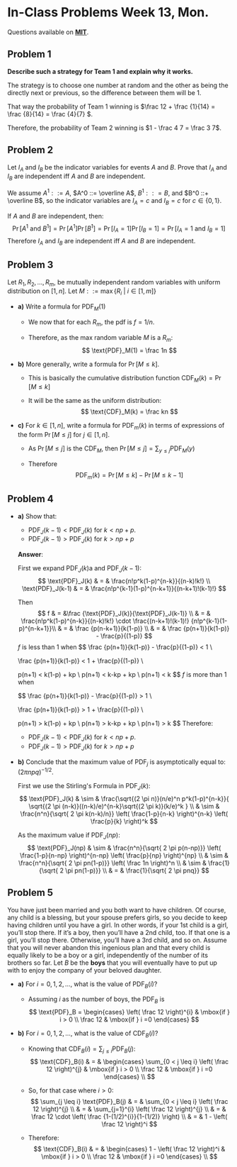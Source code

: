 # In-Class Problems Week 13, Mon.

Questions available on [**MIT**](https://openlearninglibrary.mit.edu/assets/courseware/v1/7f7138d729b6c3b8709acf4e52289c82/asset-v1:OCW+6.042J+2T2019+type@asset+block/MIT6_042JS15_cp31.pdf).

## Problem 1

**Describe such a strategy for Team 1 and explain why it works.**

The strategy is to choose one number at random and the other as being the directly next or previous, so the difference between them will be 1.

That way the probability of Team 1 winning is $\frac 12 + \frac {1}{14} = \frac {8}{14} = \frac {4}{7} $.

Therefore, the probability of Team 2 winning is $1 - \frac 4 7 = \frac 3 7$.

## Problem 2

Let $I_A$ and $I_B$ be the indicator variables for events $A$ and $B$. Prove that $I_A$ and $I_B$ are independent iff $A$ and $B$ are independent.

We assume $A^1 ::=A$, $A^0 ::= \overline A$, $B^1 :: = B$, and $B^0 ::+ \overline B$, so the indicator variables are $I_A = c$ and $I_B = c$ for $c \in \{0, 1\}$.

If $A$ and $B$ are independent, then:
$$
\Pr[A^1 \text{ and } B^1] = \Pr[A^1] \Pr[B^1] = \Pr[I_A = 1]\Pr[I_B = 1] =\Pr[I_A = 1 \text{ and } I_B=1] 
$$
Therefore  $I_A$ and $I_B$ are independent iff $A$ and $B$ are independent.

## Problem 3

Let $R_1, R_2, \dots, R_m$, be mutually independent random variables with uniform distribution on $[1, n]$. Let $M ::= \max\{R_i \ | \ i \in [1, m] \}$

* **a)** Write a formula for $\text{PDF}_M(1)$

  * We now that for each $R_m$, the pdf is $f = 1/n$.

  * Therefore, as the max random variable $M$ is a $R_m$:
    $$
    \text{PDF}_M(1) = \frac 1n
    $$
    

* **b)** More generally, write a formula for $\Pr[M \leq k]$.

  * This is basically the cumulative distribution function $\text{CDF}_M(k) = \Pr[M \leq k]$

  * It will be the same as the uniform distribution:
    $$
    \text{CDF}_M(k) = \frac kn
    $$
    

* **c)** For $k \in [1,n]$, write a formula for $\text{PDF}_m(k)$ in terms of expressions of the form $\Pr[M \leq j]$ for $j \in [1,n]$.

  * As $\Pr[M \leq j]$ is the $\text{CDF}_M$, then $\Pr[M \leq j] = \sum_{y \leq j} \text{PDF}_M(y)$

  * Therefore
    $$
    \text{PDF}_m(k) = \Pr[M \leq k] - \Pr[M \leq k-1]
    $$
    

## Problem 4

* **a)** Show that:

  * $\text{PDF}_J(k-1) < \text{PDF}_J(k)$ for $k < np + p$.
  * $\text{PDF}_J(k-1) > \text{PDF}_J(k)$ for $k > np + p$

  **Answer**:

  First we expand $\text{PDF}_J(k)$a and $\text{PDF}_J(k-1)$:
  $$
  \text{PDF}_J(k) & = & \frac{n!p^k(1-p)^{n-k}}{(n-k)!k!} \\
  \text{PDF}_J(k-1) & = & \frac{n!p^{k-1}(1-p)^{n-k+1}}{(n-k+1)!(k-1)!}
  $$
  

  Then
  $$
  f & = &\frac {\text{PDF}_J(k)}{\text{PDF}_J(k-1)} \\ & = & \frac{n!p^k(1-p)^{n-k}}{(n-k)!k!}  \cdot \frac{(n-k+1)!(k-1)!} {n!p^{k-1}(1-p)^{n-k+1}}\\
  & = & \frac {p(n-k+1)}{k(1-p)} \\
  & = & \frac {p(n+1)}{k(1-p)} - \frac{p}{(1-p)}
  $$
  $f$ is less than 1 when
  $$
  \frac {p(n+1)}{k(1-p)} - \frac{p}{(1-p)} < 1 \\
  
  \frac {p(n+1)}{k(1-p)} < 1 + \frac{p}{(1-p)} \\
  
  p(n+1) < k(1-p) + kp \\
  p(n+1) < k-kp + kp \\
  p(n+1) < k
  $$
  $f$ is more than 1 when

  
  $$
  \frac {p(n+1)}{k(1-p)} - \frac{p}{(1-p)} > 1 \\
  
  \frac {p(n+1)}{k(1-p)} > 1 + \frac{p}{(1-p)} \\
  
  p(n+1) > k(1-p) + kp \\
  p(n+1) > k-kp + kp \\
  p(n+1) > k
  $$
  Therefore:

  * $\text{PDF}_J(k-1) < \text{PDF}_J(k)$ for $k < np + p$.
  * $\text{PDF}_J(k-1) > \text{PDF}_J(k)$ for $k > np + p$

* **b)** Conclude that the maximum value of $\text{PDF}_j$ is asymptotically equal to: $(2 \pi n p q)^{-1/2}$.

  First we use the Stirling's Formula in $\text{PDF}_J(k)$:
  $$
  \text{PDF}_J(k) & \sim & \frac{\sqrt{(2 \pi n)}(n/e)^n  p^k(1-p)^{n-k}}{ \sqrt{(2 \pi (n-k)}((n-k)/e)^{n-k}\sqrt{(2 \pi k)}(k/e)^k } \\
  & \sim & \frac{n^n}{\sqrt{ 2 \pi k(n-k)/n}} \left( \frac{1-p}{n-k} \right)^{n-k} \left( \frac{p}{k} \right)^k
  $$
  

  As the maximum value if $\text{PDF}_J(np)$:
  $$
  \text{PDF}_J(np) & \sim & \frac{n^n}{\sqrt{ 2 \pi p(n-np)}} \left( \frac{1-p}{n-np} \right)^{n-np} \left( \frac{p}{np} \right)^{np} \\
  & \sim & \frac{n^n}{\sqrt{ 2 \pi pn(1-p)}} \left( \frac 1n \right)^n \\
  & \sim & \frac{1}{\sqrt{ 2 \pi pn(1-p)}} \\
  & = & \frac{1}{\sqrt{ 2 \pi pnq}}
  $$
  

## Problem 5

You have just been married and you both want to have children. Of course, any child is a blessing, but your spouse prefers girls, so you decide to keep having children until you have a girl. In other words, if your 1st child is a girl, you’ll stop there. If it’s a boy, then you’ll have a 2nd child, too. If that one is a girl, you’ll stop there. Otherwise, you’ll have a 3rd child, and so on. Assume that you will never abandon this ingenious plan and that every child is equally likely to be a boy or a girl, independently of the number of its brothers so far. Let $B$ be the **boys** that you will eventually have to put up with to enjoy the company of your beloved daughter.

* **a)** For $i=0,1,2,\dots$, what is the value of $\text{PDF}_B(i)$?

  * Assuming $i$ as the number of boys, the $\text{PDF}_B$ is
    $$
    \text{PDF}_B = \begin{cases} \left( \frac 12 \right)^{i} & \mbox{if } i > 0 \\
    \frac 12 & \mbox{if } i =0 \end{cases}
    $$
    

* **b)** For $i=0,1,2,\dots$, what is the value of $\text{CDF}_B(i)$?

  * Knowing that $\text{CDF}_B(i) = \sum_{j \leq i} \text{PDF}_B(j)$:
    $$
    \text{CDF}_B(i) & = & \begin{cases} \sum_{0 < j \leq i} \left( \frac 12 \right)^{j} & \mbox{if } i > 0 \\
    \frac 12 & \mbox{if } i =0 \end{cases} \\
    $$
  
  *  So, for that case where $i > 0$:
    $$
    \sum_{j \leq i} \text{PDF}_B(j)
    & = & \sum_{0 < j \leq i} \left( \frac 12 \right)^{j} \\
    & = & \sum_{j=1}^{i} \left( \frac 12 \right)^{j} \\
    & = & \frac 12 \cdot \left( \frac {1-(1/2)^{i}}{1-(1/2)} \right) \\
    & = & 1 - \left( \frac 12 \right)^i
    $$
  
  * Therefore:
    $$
    \text{CDF}_B(i) & = & \begin{cases}  1 - \left( \frac 12 \right)^i & \mbox{if } i > 0 \\
    \frac 12 & \mbox{if } i =0 \end{cases} \\
    $$
    